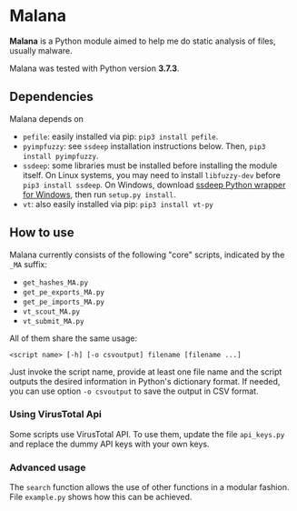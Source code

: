 # Malana
**Malana** is a Python module aimed to help me do static analysis of files, usually malware.

Malana was tested with Python version **3.7.3**.

## Dependencies
Malana depends on
- `pefile`: easily installed via pip: `pip3 install pefile`.
- `pyimpfuzzy`: see `ssdeep` installation instructions below. Then, `pip3 install pyimpfuzzy`.
- `ssdeep`: some libraries must be installed before installing the module itself. On Linux systems, you may need to install `libfuzzy-dev` before `pip3 install ssdeep`. On Windows, download [ssdeep Python wrapper for Windows](https://github.com/MacDue/ssdeep-windows-32_64), then run `setup.py install`.
- `vt`: also easily installed via pip: `pip3 install vt-py`

## How to use
Malana currently consists of the following "core" scripts, indicated by the `_MA` suffix:
- `get_hashes_MA.py`
- `get_pe_exports_MA.py`
- `get_pe_imports_MA.py`
- `vt_scout_MA.py`
- `vt_submit_MA.py`

All of them share the same usage:

	<script name> [-h] [-o csvoutput] filename [filename ...]

Just invoke the script name, provide at least one file name and the script outputs the desired information in Python's dictionary format. If needed, you can use option `-o csvoutput` to save the output in CSV format.

### Using VirusTotal Api
Some scripts use VirusTotal API. To use them, update the file `api_keys.py` and replace the dummy API keys with your own keys.

### Advanced usage
The `search` function allows the use of other functions in a modular fashion. File `example.py` shows how this can be achieved.
